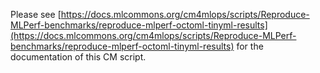 Please see [https://docs.mlcommons.org/cm4mlops/scripts/Reproduce-MLPerf-benchmarks/reproduce-mlperf-octoml-tinyml-results](https://docs.mlcommons.org/cm4mlops/scripts/Reproduce-MLPerf-benchmarks/reproduce-mlperf-octoml-tinyml-results) for the documentation of this CM script.
